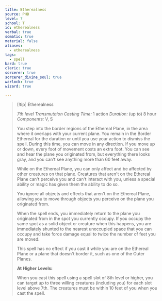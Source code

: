 ```yaml
---
title: Etherealness
source: PHB
level: 7
school: T
id: etherealness
verbal: true
somatic: true
material: false
aliases:
  - etherealness
tags:
  - spell
bard: true
cleric: true
sorcerer: true
sorcerer_divine_soul: true
warlock: true
wizard: true

---
```

>[!tip] Etherealness
>
> *7th level Transmutaion*
> *Casting Time:* 1 action
> *Duration:* (up to) 8 hour
> *Components:* V, S
>
>You step into the border regions of the Ethereal Plane, in the area where it overlaps with your current plane. You remain in the Border Ethereal for the duration or until you use your action to dismiss the spell. During this time, you can move in any direction. If you move up or down, every foot of movement costs an extra foot. You can see and hear the plane you originated from, but everything there looks gray, and you can't see anything more than 60 feet away.
>
>While on the Ethereal Plane, you can only affect and be affected by other creatures on that plane. Creatures that aren't on the Ethereal Plane can't perceive you and can't interact with you, unless a special ability or magic has given them the ability to do so.
>
>You ignore all objects and effects that aren't on the Ethereal Plane, allowing you to move through objects you perceive on the plane you originated from.
>
>When the spell ends, you immediately return to the plane you originated from in the spot you currently occupy. If you occupy the same spot as a solid object or creature when this happens, you are immediately shunted to the nearest unoccupied space that you can occupy and take force damage equal to twice the number of feet you are moved.
>
>This spell has no effect if you cast it while you are on the Ethereal Plane or a plane that doesn't border it, such as one of the Outer Planes.
>
>**At Higher Levels:**
>
>When you cast this spell using a spell slot of 8th level or higher, you can target up to three willing creatures (including you) for each slot level above 7th. The creatures must be within 10 feet of you when you cast the spell.
>

